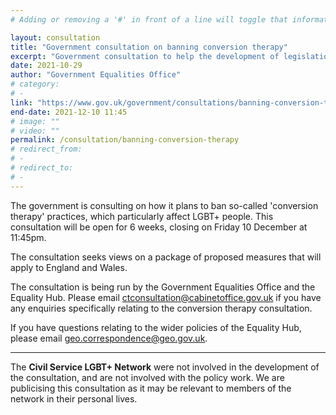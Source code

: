 ```yaml
---
# Adding or removing a '#' in front of a line will toggle that information off and on from being processed. 

layout: consultation
title: "Government consultation on banning conversion therapy"
excerpt: "Government consultation to help the development of legislation for banning conversion therapy."
date: 2021-10-29
author: "Government Equalities Office"
# category: 
# - 
link: "https://www.gov.uk/government/consultations/banning-conversion-therapy"
end-date: 2021-12-10 11:45
# image: ""
# video: ""
permalink: /consultation/banning-conversion-therapy
# redirect_from: 
# - 
# redirect_to: 
# - 
---
```


The government is consulting on how it plans to ban so-called 'conversion therapy' practices, which particularly affect LGBT+ people. This consultation will be open for 6 weeks, closing on Friday 10 December at 11:45pm.

The consultation seeks views on a package of proposed measures that will apply to England and Wales.

The consultation is being run by the Government Equalities Office and the Equality Hub. Please email <ctconsultation@cabinetoffice.gov.uk> if you have any enquiries specifically relating to the conversion therapy consultation.

If you have questions relating to the wider policies of the Equality Hub, please email <geo.correspondence@geo.gov.uk>.

---

The **Civil Service LGBT+ Network** were not involved in the development of the consultation, and are not involved with the policy work. We are publicising this consultation as it may be relevant to members of the network in their personal lives.
